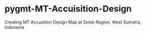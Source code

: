# pygmt-MT-Accuisition-Design
Creating MT Accusition Design Map at Solok Region, West Sumatra, Indonesia

